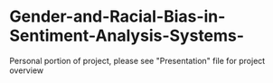 # Gender-and-Racial-Bias-in-Sentiment-Analysis-Systems-
Personal portion of project, please see "Presentation" file for project overview
